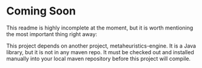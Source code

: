 # Coming Soon

This readme is highly incomplete at the moment, but it is worth mentioning the most important thing right away:

This project depends on another project, metaheuristics-engine.  It is a Java library, but it is not in any maven repo.  It must be checked out and installed manually into your local maven repository before this project will compile.